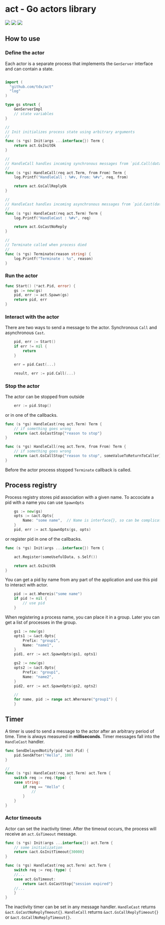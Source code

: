 # act - Go actors library

[![][go-report-svg]][go-report-url] [![][travis-svg]][travis-url] [![][coveralls-svg]][coveralls-url]

## How to use

### Define the actor

Each actor is a separate process that implements the `GenServer` interface and can contain a state.

```go

import (
  "github.com/tdx/act"
  "log"
)

type gs struct {
	GenServerImpl
	// state variables
}

//
// Init initializes process state using arbitrary arguments
//
func (s *gs) Init(args ...interface{}) Term {
	return act.GsInitOk
}

//
// HandleCall handles incoming synchronous messages from `pid.Call(data)`
//
func (s *gs) HandleCall(req act.Term, from From) Term {
	log.Printf("HandleCall : %#v, From: %#v", req, from)

	return act.GsCallReplyOk
}

//
// HandleCast handles incoming asynchronous messages from `pid.Cast(data)`
//
func (s *gs) HandleCast(req act.Term) Term {
	log.Printf("HandleCast : %#v", req)

	return act.GsCastNoReply
}

//
// Terminate called when process died
//
func (s *gs) Terminate(reason string) {
	log.Printf("Terminate : %s", reason)
}

```

### Run the actor

```go
func Start() (*act.Pid, error) {
	gs := new(gs)
	pid, err := act.Spawn(gs)
	return pid, err
}
```

### Interact with the actor

There are two ways to send a message to the actor.
Synchronous `Call` and asynchronous `Cast`.

```go
	pid, err := Start()
	if err != nil {
		return
	}

	err = pid.Cast(...)

	result, err := pid.Call(...)
```

### Stop the actor

The actor can be stopped from outside

```go
	err := pid.Stop()
```

or in one of the callbacks.

```go
func (s *gs) HandleCast(req act.Term) Term {
	// if something goes wrong
	return &act.GsCastStop{"reason to stop"}
}

func (s *gs) HandleCall(req act.Term, from From) Term {
	// if something goes wrong
	return &act.GsCallStop{"reason to stop", someValueToReturnToCaller}
}

```

Before the actor process stopped `Terminate` callback is called.

## Process registry

Process registry stores pid association with a given name.
To accociate a pid with a name you can use `SpawnOpts`

```go
	gs := new(gs)
	opts := &act.Opts{
		Name: "some name",  // Name is interface{}, so can be complicated
	}
	pid, err := act.SpawnOpts(gs, opts)
```

or register pid in one of the callbacks.

```go
func (s *gs) Init(args ...interface{}) Term {

	act.Register(someUsefulData, s.Self())

	return act.GsInitOk
}
```

You can get a pid by name from any part of the application and use this pid to interact with actor.

```go
	pid := act.Whereis("some name")
	if pid != nil {
		// use pid
	}
```

When registering a process name, you can place it in a group.
Later you can get a list of processes in the group.

```go
	gs1 := new(gs)
	opts1 := &act.Opts{
		Prefix: "group1",
		Name: "name1",
	}
	pid1, err := act.SpawnOpts(gs1, opts1)

	gs2 := new(gs)
	opts2 := &act.Opts{
		Prefix: "group1",
		Name: "name2",
	}
	pid2, err := act.SpawnOpts(gs2, opts2)

	//
	for name, pid := range act.Whereare("group1") {
	}
```

## Timer

A timer is used to send a message to the actor after an arbitrary period of time.
Time is always measured in **milliseconds**.
Timer messages fall into the `HandleCast` handler.

```go
func SendDelayedNotify(pid *act.Pid) {
	pid.SendAfter("Hello", 100)
}

//
func (s *gs) HandleCast(req act.Term) act.Term {
	switch req := req.(type) {
	case string:
		if req == "Hello" {
			//
		}
	}
}
```

### Actor timeouts

Actor can set the inactivity timer. After the timeout occurs, the process will receive an `act.GsTimeout` message.

```go
func (s *gs) Init(args ...interface{}) act.Term {
	// some initialization
	return &act.GsInitTimeout{30000}
}

func (s *gs) HandleCast(req act.Term) act.Term {
	switch req := req.(type) {
	//...
	case act.GsTimeout:
		return &act.GsCastStop{"session expired"}
	//...
	}
}
```

The inactivity timer can be set in any message handler.
`HandleCast` returns `&act.GsCastNoReplyTmeout{}`.
`HandleCall` returns `&act.GsCallReplyTimeout{}` or `&act.GsCallNoReplyTimeout{}`.


[go-report-url]: https://goreportcard.com/report/github.com/tdx/act
[go-report-svg]: https://goreportcard.com/badge/github.com/tdx/act

[travis-url]: https://travis-ci.org/tdx/act
[travis-svg]: https://travis-ci.org/tdx/act.svg?branch=master

[coveralls-url]: https://coveralls.io/github/tdx/act?branch=master
[coveralls-svg]: https://coveralls.io/repos/github/tdx/act/badge.svg?branch=master
